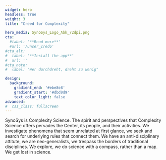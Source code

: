 ```yaml
---
widget: hero
headless: true
weight: 3
title: "Creed for Complexity"

hero_media: SynoSys_Logo_Abk_72dpi.png
cta:
  #label: '**Read more**'
  #url: '/unser_credo'
#cta_alt:
#  label: '**Install the app**'
#  url: ''
#cta_note:
#  label: "Wer durchdreht, dreht zu wenig"  

design:
  background:
    gradient_end: '#ebe8e8'
    gradient_start: '#dbd9d9'
    text_color_light: false
advanced:
#  css_class: fullscreen
---
```


SynoSys is Complexity Science. The spirit and perspectives that Complexity Science offers pervades the Center, its people, and their activities. We investigate phenomena that seem unrelated at first glance, we seek and search for underlying rules that connect them. We have an anti-disciplinary attitute, we are neo-generalists, we trespass the borders of traditional disciplines. We explore, we do science with a compass, rather than a map. 
We get lost in science.

